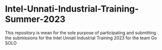 # Intel-Unnati-Industrial-Training-Summer-2023
This repository is mean for the sole purpose of participating and submitting the submissions for the Intel Unnati Industrial Training 2023 for the team Go SOLO
